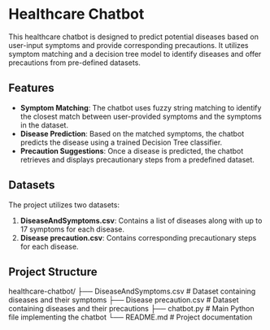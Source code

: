 # Healthcare Chatbot

This healthcare chatbot is designed to predict potential diseases based on user-input symptoms and provide corresponding precautions. It utilizes symptom matching and a decision tree model to identify diseases and offer precautions from pre-defined datasets.

## Features

- **Symptom Matching**: The chatbot uses fuzzy string matching to identify the closest match between user-provided symptoms and the symptoms in the dataset.
- **Disease Prediction**: Based on the matched symptoms, the chatbot predicts the disease using a trained Decision Tree classifier.
- **Precaution Suggestions**: Once a disease is predicted, the chatbot retrieves and displays precautionary steps from a predefined dataset.

## Datasets

The project utilizes two datasets:
1. **DiseaseAndSymptoms.csv**: Contains a list of diseases along with up to 17 symptoms for each disease.
2. **Disease precaution.csv**: Contains corresponding precautionary steps for each disease.

## Project Structure
healthcare-chatbot/
├── DiseaseAndSymptoms.csv     # Dataset containing diseases and their symptoms
├── Disease precaution.csv      # Dataset containing diseases and their precautions
├── chatbot.py                  # Main Python file implementing the chatbot
└── README.md                   # Project documentation

